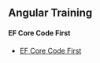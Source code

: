## Angular Training

#### EF Core Code First
<p>
<ul>
<li><a href="codefirst.md">EF Core Code First</a> </li>
</ul>
</p>
